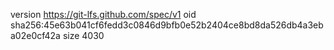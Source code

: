 version https://git-lfs.github.com/spec/v1
oid sha256:45e63b041cf6fedd3c0846d9bfb0e52b2404ce8bd8da526db4a3eba02e0cf42a
size 4030
